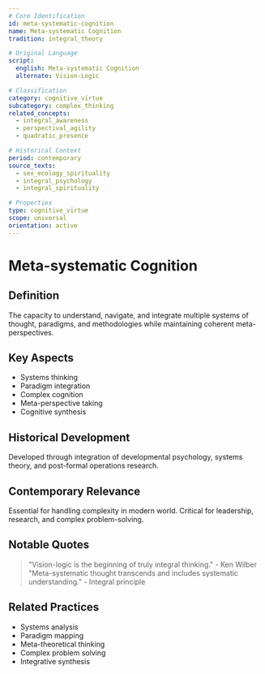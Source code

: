 ```yaml
---
# Core Identification
id: meta-systematic-cognition
name: Meta-systematic Cognition
tradition: integral_theory

# Original Language
script:
  english: Meta-systematic Cognition
  alternate: Vision-Logic

# Classification
category: cognitive_virtue
subcategory: complex_thinking
related_concepts:
  - integral_awareness
  - perspectival_agility
  - quadratic_presence

# Historical Context
period: contemporary
source_texts:
  - sex_ecology_spirituality
  - integral_psychology
  - integral_spirituality

# Properties
type: cognitive_virtue
scope: universal
orientation: active
---
```


# Meta-systematic Cognition

## Definition
The capacity to understand, navigate, and integrate multiple systems of thought, paradigms, and methodologies while maintaining coherent meta-perspectives.

## Key Aspects
- Systems thinking
- Paradigm integration
- Complex cognition
- Meta-perspective taking
- Cognitive synthesis

## Historical Development
Developed through integration of developmental psychology, systems theory, and post-formal operations research.

## Contemporary Relevance
Essential for handling complexity in modern world. Critical for leadership, research, and complex problem-solving.

## Notable Quotes
> "Vision-logic is the beginning of truly integral thinking." - Ken Wilber
> "Meta-systematic thought transcends and includes systematic understanding." - Integral principle

## Related Practices
- Systems analysis
- Paradigm mapping
- Meta-theoretical thinking
- Complex problem solving
- Integrative synthesis